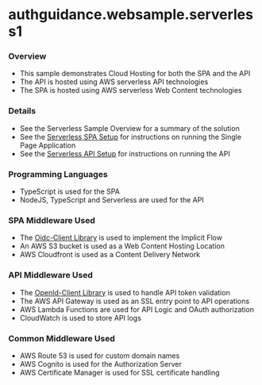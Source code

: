 # authguidance.websample.serverless1

### Overview
* This sample demonstrates Cloud Hosting for both the SPA and the API
* The API is hosted using AWS serverless API technologies
* The SPA is hosted using AWS serverless Web Content technologies

### Details
* See the Serverless Sample Overview for a summary of the solution
* See the [Serverless SPA Setup](https://authguidance.com/2018/12/02/how-to-run-the-cloud-spa/) for instructions on running the Single Page Application
* See the [Serverless API Setup](https://authguidance.com/2018/12/16/how-to-run-the-cloud-api/) for instructions on running the API

### Programming Languages
* TypeScript is used for the SPA
* NodeJS, TypeScript and Serverless are used for the API

### SPA Middleware Used
* The [Oidc-Client Library](https://github.com/IdentityModel/oidc-client-js) is used to implement the Implicit Flow
* An AWS S3 bucket is used as a Web Content Hosting Location
* AWS Cloudfront is used as a Content Delivery Network

### API Middleware Used
* The [OpenId-Client Library](https://github.com/panva/node-openid-client) is used to handle API token validation
* The AWS API Gateway is used as an SSL entry point to API operations
* AWS Lambda Functions are used for API Logic and OAuth authorization
* CloudWatch is used to store API logs

### Common Middleware Used
* AWS Route 53 is used for custom domain names
* AWS Cognito is used for the Authorization Server
* AWS Certificate Manager is used for SSL certificate handling
